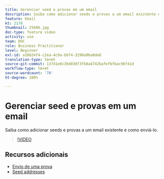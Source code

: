 ```yaml
---
title: Gerenciar seed e provas em um email
description: Saiba como adicionar seeds e provas a um email existente e como enviá-lo.
feature: Email
kt: 2178
thumbnail: 25606.jpg
doc-type: feature video
activity: use
team: DOC
role: Business Practitioner
level: Beginner
exl-id: a10824f4-c2ea-4c9a-bbf4-3290a96a0de8
translation-type: tm+mt
source-git-commit: 137d1e0c36d038f3fb8a4742bafef6fbac96f41d
workflow-type: tm+mt
source-wordcount: '78'
ht-degree: 100%

---
```


# Gerenciar seed e provas em um email

Saiba como adicionar seeds e provas a um email existente e como enviá-lo.

>[!VIDEO](https://video.tv.adobe.com/v/25606?quality=12)

## Recursos adicionais

- [Envio de uma prova](https://docs.adobe.com/content/help/pt-BR/campaign-classic/using/transactional-messaging/message-templates/sending-a-proof.html)
- [Seed addresses](https://docs.adobe.com/content/help/pt-BR/campaign-classic/using/configuring-campaign-classic/use-a-custom-recipient-table/seed-addresses.html)
